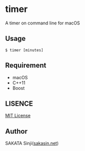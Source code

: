 # timer

A timer on command line for macOS


## Usage

```
$ timer [minutes]
```


## Requirement

- macOS
- C++11
- Boost


## LISENCE

[MIT License](LISENCE)


## Author

SAKATA Sinji([sakasin.net](https://sakasin.net))
